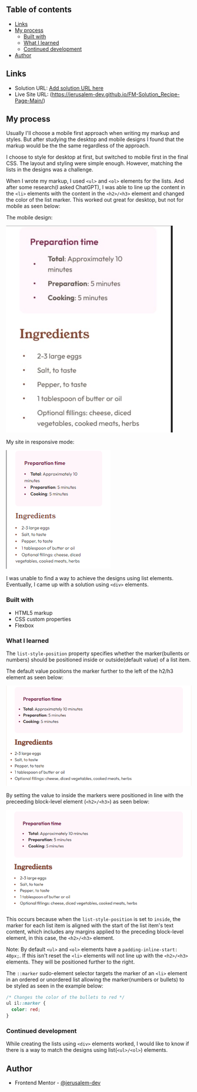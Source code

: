 ## Table of contents

- [Links](#links)
- [My process](#my-process)
  - [Built with](#built-with)
  - [What I learned](#what-i-learned)
  - [Continued development](#continued-development)
- [Author](#author)

## Links

- Solution URL: [Add solution URL here](https://www.frontendmentor.io/solutions/solutionrecipepagemain-h9JBfTB0Fo)
- Live Site URL: (https://jerusalem-dev.github.io/FM-Solution_Recipe-Page-Main/)

## My process

Usually I'll choose a mobile first approach when writing my markup and styles. But after studying the desktop and mobile designs I found that the markup would be the the same regardless of the approach.

I choose to style for desktop at first, but switched to mobile first in the final CSS. The layout and styling were simple enough. However, matching the lists in the designs was a challenge.

When I wrote my markup, I used `<ul>` and `<ol>` elements for the lists. And after some research(I asked ChatGPT), I was able to line up the content in the `<li>` elements with the content in the `<h2>/<h3>` element and changed the color of the list marker. This worked out great for desktop, but not for mobile as seen below:

The mobile design:

![](./screenshot/mobile-design.png)

My site in responsive mode:

![](./screenshot/list-styling.png)

I was unable to find a way to achieve the designs using list elements. Eventually, I came up with a solution using `<div>` elements.

### Built with

- HTML5 markup
- CSS custom properties
- Flexbox

### What I learned

The `list-style-position` property specifies whether the marker(bullents or numbers) should be positioned inside or outside(default value) of a list item.

The default value positions the marker further to the left of the h2/h3 element as seen below:

![](./screenshot/list-style-position-outside.png)

By setting the value to inside the markers were positioned in line with the preceeding block-level element (`<h2>/<h3>`) as seen below:

![](./screenshot/list-stlye-position-inside.png)

This occurs because when the `list-style-position` is set to `inside`, the marker for each list item is aligned with the start of the list item's text content, which includes any margins applied to the preceding block-level element, in this case, the `<h2>/<h3>` element.

Note: By default `<ul>` and `<ol>` elements have a `padding-inline-start: 40px;`. If this isn't reset the `<li>` elements will not line up with the `<h2>/<h3>` elements. They will be positioned further to the right.

The `::marker` sudo-element selector targets the marker of an `<li>` element in an ordered or unordered list allowing the marker(numbers or bullets) to be styled as seen in the example below:

```css
/* Changes the color of the bullets to red */
ul il::marker {
  color: red;
}
```

### Continued development

While creating the lists using `<div>` elements worked, I would like to know if there is a way to match the designs using list(`<ul>/<ol>`) elements.

## Author

- Frontend Mentor - [@jerusalem-dev](https://www.frontendmentor.io/profile/jerusalem-dev)
